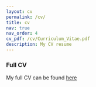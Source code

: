 ```yaml
---
layout: cv
permalink: /cv/
title: cv
nav: true
nav_order: 4
cv_pdf: /cv/Curriculum_Vitae.pdf
description: My CV resume
---
```

### Full CV

My full CV can be found <a class="page-link" href="{{ '/cv/Curriculum_Vitae.pdf' | prepend: site.baseurl | prepend: site.url }}">here</a>
